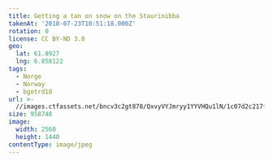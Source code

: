```yaml
---
title: Getting a tan on snow on the Staurinibba
takenAt: '2018-07-23T10:51:18.000Z'
rotation: 0
license: CC BY-ND 3.0
geo:
  lat: 61.8927
  lng: 6.858122
tags:
  - Norge
  - Norway
  - bgotrd18
url: >-
  //images.ctfassets.net/bncv3c2gt878/QxvyVYJmryy1YYVHQu1lN/1c07d2c217f3f7a4a93a0f51eb8f1ffe/getting-a-tan-on-snow-on-the-staurinibba_42051145660_o
size: 958748
image:
  width: 2560
  height: 1440
contentType: image/jpeg
---
```


